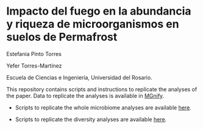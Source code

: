 # Impacto del fuego en la abundancia y riqueza de microorganismos en suelos de Permafrost

Estefania Pinto Torres

Yefer Torres-Martínez

Escuela de Ciencias e Ingeniería, Universidad del Rosario.


This repository contains scripts and instructions to replicate the analyses of the paper.
Data to replicate the analyses is available in [MGnify](https://www.ebi.ac.uk/metagenomics/studies/MGYS00003860#overview).

* Scripts to replicate the whole microbiome analyses are available [here](https://github.com/Yef05/Proyecto-Bioinform-tica/wiki).

* Scripts to replicate the diversity analyses are available [here]().
